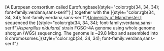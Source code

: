 [A European consortium called
Eurofungbase]{style="color:rgb(34, 34, 34); font-family:verdana,sans-serif"},[
together with the
]{style="color:rgb(34, 34, 34); font-family:verdana,sans-serif"}[University
of Manchester](http://www.manchester.ac.uk/),[ sequenced the
]{style="color:rgb(34, 34, 34); font-family:verdana,sans-serif"}*Aspergillus
nidulans*[ strain FGSC-4A genome using whole genome shotgun (WGS)
sequencing. The genome is \~29.8 Mbp and assembled into 8
chromosomes.]{style="color:rgb(34, 34, 34); font-family:verdana,sans-serif"}
